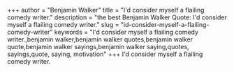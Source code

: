 +++
author = "Benjamin Walker"
title = "I'd consider myself a flailing comedy writer."
description = "the best Benjamin Walker Quote: I'd consider myself a flailing comedy writer."
slug = "id-consider-myself-a-flailing-comedy-writer"
keywords = "I'd consider myself a flailing comedy writer.,benjamin walker,benjamin walker quotes,benjamin walker quote,benjamin walker sayings,benjamin walker saying,quotes, sayings,quote, saying, motivation"
+++
I'd consider myself a flailing comedy writer.
